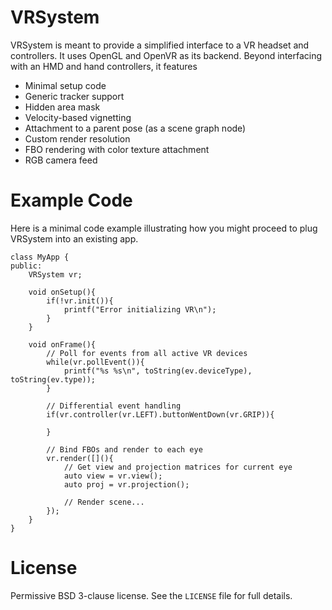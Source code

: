 # VRSystem
VRSystem is meant to provide a simplified interface to a VR headset and controllers. It uses OpenGL and OpenVR as its backend. Beyond interfacing with an HMD and hand controllers, it features
* Minimal setup code
* Generic tracker support
* Hidden area mask
* Velocity-based vignetting
* Attachment to a parent pose (as a scene graph node)
* Custom render resolution
* FBO rendering with color texture attachment
* RGB camera feed

# Example Code
Here is a minimal code example illustrating how you might proceed to plug VRSystem into an existing app.

    class MyApp {
    public:
        VRSystem vr;

        void onSetup(){
            if(!vr.init()){
                printf("Error initializing VR\n");
            }
        }

        void onFrame(){
            // Poll for events from all active VR devices
            while(vr.pollEvent()){
                printf("%s %s\n", toString(ev.deviceType), toString(ev.type));
            }

            // Differential event handling
            if(vr.controller(vr.LEFT).buttonWentDown(vr.GRIP)){
            
            }

            // Bind FBOs and render to each eye
            vr.render([](){
                // Get view and projection matrices for current eye
                auto view = vr.view();
                auto proj = vr.projection();
               
                // Render scene...
            });
        }
    }
	
# License
Permissive BSD 3-clause license. See the `LICENSE` file for full details.